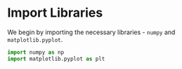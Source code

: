 # Import Libraries

We begin by importing the necessary libraries - `numpy` and `matplotlib.pyplot`.

```python
import numpy as np
import matplotlib.pyplot as plt
```
